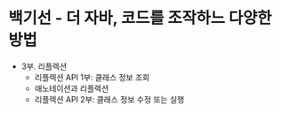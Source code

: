 # 백기선 - 더 자바, 코드를 조작하느 다양한 방법
- 3부. 리플렉션
  - 리플렉션 API 1부: 클래스 정보 조회
  - 애노테이션과 리플렉션
  - 리플렉션 API 2부: 클래스 정보 수정 또는 실행
